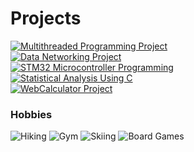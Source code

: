 # Projects

<div align="left">
  <a href="https://github.com/ZKW0001/Multithreaded_Programming_Project">
    <img src="https://img.shields.io/badge/Click_for_details-Multithreaded_Programming_Project-%23373BCE?style=for-the-badge&logo=github&logoColor=white" alt="Multithreaded Programming Project">
  </a>
</div>
<div align="left">
  <a href="https://github.com/ZKW0001/Data_networking_project">
    <img src="https://img.shields.io/badge/Click_for_details-Data_Networking_Project-%23CE3B9A?style=for-the-badge&logo=github&logoColor=white" alt="Data Networking Project">
  </a>
</div>
<div align="left">
  <a href="https://github.com/ZKW0001/STM32_microcontroller_programming">
    <img src="https://img.shields.io/badge/Click_for_details-STM32_Microcontroller_Programming-%23CE9F3B?style=for-the-badge&logo=github&logoColor=white" alt="STM32 Microcontroller Programming">
  </a>
</div>
<div align="left">
  <a href="https://github.com/ZKW0001/Statistical_Analysis_Using_C_on_Engineering_Datasets">
    <img src="https://img.shields.io/badge/Click_for_details-Statistical_Analysis_Using_C-%233BCE6F?style=for-the-badge&logo=github&logoColor=white" alt="Statistical Analysis Using C">
  </a>
</div>
<div align="left">
  <a href="https://github.com/ZKW0001/WebCalculator_Project">
    <img src="https://img.shields.io/badge/Click_for_details-WebCalculator_Project-%236B3BCE?style=for-the-badge&logo=github&logoColor=white" alt="WebCalculator Project">
  </a>
</div>


### Hobbies

![Hiking](https://img.shields.io/badge/Hiking-8B4513?style=for-the-badge&logo=mountain&logoColor=white&labelColor=black)
![Gym](https://img.shields.io/badge/Gym-FF4500?style=for-the-badge&logo=fitness&logoColor=white&labelColor=black)
![Skiing](https://img.shields.io/badge/Skiing-1E90FF?style=for-the-badge&logo=skiing&logoColor=white&labelColor=black)
![Board Games](https://img.shields.io/badge/Board%20Games-8A2BE2?style=for-the-badge&logo=gamepad&logoColor=white&labelColor=black)


</div>
